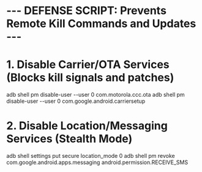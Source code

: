 # --- DEFENSE SCRIPT: Prevents Remote Kill Commands and Updates ---

# 1. Disable Carrier/OTA Services (Blocks kill signals and patches)
adb shell pm disable-user --user 0 com.motorola.ccc.ota
adb shell pm disable-user --user 0 com.google.android.carriersetup

# 2. Disable Location/Messaging Services (Stealth Mode)
adb shell settings put secure location_mode 0
adb shell pm revoke com.google.android.apps.messaging android.permission.RECEIVE_SMS
